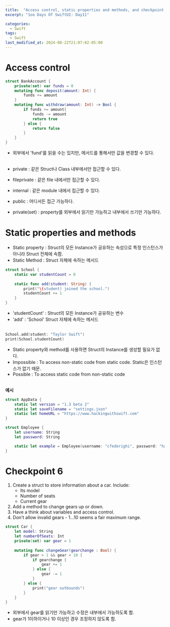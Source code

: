 ```yaml
---
title:  "Access control, static properties and methods, and checkpoint 6"
excerpt: "1oo Days Of SwiftUI: Day11"

categories:
  - Swift
tags:
  - Swift
last_modified_at: 2024-08-22T21:07:02-05:00
---
```


# Access control

```swift
struct BankAccount {
    private(set) var funds = 0
    mutating func deposit(amount: Int) {
        funds += amount
    }
    mutating func withdraw(amount: Int) -> Bool {
        if funds >= amount{
            funds -= amount
            return true
        } else {
            return false
        }
    }
}
```
- 외부에서 'fund'를 읽을 수는 있지만, 메서드를 통해서만 값을 변경할 수 있다.
<br><br>

- private : 같은 Struct나 Class 내부에서만 접근할 수 있다.
- fileprivate : 같은 file 내에서만 접근할 수 있다.
- internal :  같은 module 내에서 접근할 수 있다.
- public : 어디서든 접근 가능하다.
- private(set) : property를 외부에서 읽기만 가능하고 내부에서 쓰기만 가능하다.

# Static properties and methods
- Static property : Struct의 모든 Instance가 공유하는 속성으로 특정 인스턴스가 아니라 Struct 전체에 속함.
- Static Method : Struct 자체에 속하는 메서드

```swift
struct School {
    static var studentCount = 0
    
    static func add(student: String) {
        print("\(student) joined the school.")
        studentCount += 1
    }
}
```
- 'studentCount' : Struct의 모든 Instance가 공유하는 변수
- 'add' : 'School' Struct 자체에 속하는 메서드<br><br>

```swift
School.add(student: "Taylor Swift")
print(School.studentCount)
```
- Static property와 method를 사용하면 Struct의 Instance를 생성할 필요가 없다.
- Impossible : To access non-static code from static code. Static은 인스턴스가 없기 때문.
- Possible : To access static code from non-static code<br><br>

**예시**

```swift
struct AppData {
    static let version = "1.3 beta 2"
    static let saveFilename = "settings.json"
    static let homeURL = "https://www.hackingwithswift.com"
}
```
```swift
struct Employee {
    let username: String
    let password: String

    static let example = Employee(username: "cfederighi", password: "hairforceone")
}
```

# Checkpoint 6
1. Create a struct to store information about a car. Include:
    - Its model
    - Number of seats
    - Current gear
2. Add a method to change gears up or down.
3. Have a think about variables and access control.
4. Don't allow invalid gears - 1...10 seems a fair maximum range.

```swift
struct Car {
    let model: String
    let numberOfSeats: Int
    private(set) var gear = 1
    
    mutating func changeGear(gearchange : Bool) {
        if gear > 1 && gear < 10 {
            if gearchange {
                gear += 1
            } else {
                gear -= 1
            }
        } else {
            print("gear outbounds")
        }
    }
}
```
- 외부에서 gear를 읽기만 가능하고 수정은 내부에서 가능하도록 함.
- gear가 1이하이거나 10 이상인 경우 조정하지 않도록 함.